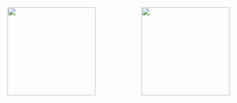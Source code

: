 
  <img   align="left" height=200 src="https://github-readme-stats.vercel.app/api?username=matong0209&locale=cn&line_height=33&show_icons=true&hide=contribs&theme=dark&rank_icon=default"/>
  <img   align="right" height=200 src="https://github-readme-stats.vercel.app/api/top-langs/?username=matong0209&locale=cn&line_height=33&theme=dark&langs_count=5&layout=donut"/>

